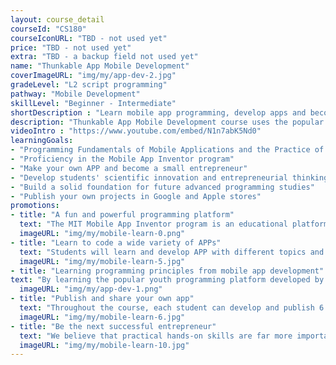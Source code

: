 ```yaml
---
layout: course_detail
courseId: "CS180"
courseIconURL: "TBD - not used yet"
price: "TBD - not used yet"
extra: "TBD - a backup field not used yet"
name: "Thunkable App Mobile Development"
coverImageURL: "img/my/app-dev-2.jpg"
gradeLevel: "L2 script programming"
pathway: "Mobile Development"
skillLevel: "Beginner - Intermediate"
shortDescription : "Learn mobile app programming, develop apps and become a small entrepreneur"
description: "Thunkable App Mobile Development course uses the popular cross-platform Thunkable development tool, which allows you to quickly complete the design and implementation of an app, and to turn your business idea into reality while completing your programming studies."
videoIntro : "https://www.youtube.com/embed/N1n7abK5Nd0"
learningGoals:
- "Programming Fundamentals of Mobile Applications and the Practice of Computer Science"
- "Proficiency in the Mobile App Inventor program"
- "Make your own APP and become a small entrepreneur"
- "Develop students' scientific innovation and entrepreneurial thinking"
- "Build a solid foundation for future advanced programming studies"
- "Publish your own projects in Google and Apple stores"
promotions:
- title: "A fun and powerful programming platform"
  text: "The MIT Mobile App Inventor program is an educational platform developed by MIT for students to learn computer programming. It converts the complex code required to program a mobile app into block programming, and allowing students to quickly develop powerful apps of their own."
  imageURL: "img/my/mobile-learn-0.png"
- title: "Learn to code a wide variety of APPs"
  text: "Students will learn and develop APP with different topics and contents: mobile user interface, APP interaction and animation, mobile internet programming, mobile server communication, WeChat program, mobile sensor application, mobile game development, etc."
  imageURL: "img/my/mobile-learn-5.jpg"
- title: "Learning programming principles from mobile app development"
text: "By learning the popular youth programming platform developed by MIT, students' studying becomes more fun. At the same time, students get very direct exposure and understanding of the core concepts used in computer programming, providing a solid foundation for the next step of learning real programming."
  imageURL: "img/my/app-dev-1.png"
- title: "Publish and share your own app"
  text: "Throughout the course, each student can develop and publish 6 to 8 different apps. Just like a professional APP programmer and entrepreneur, you will publish your APP to Google's APP store and let people around the world download your APP through the internet."
  imageURL: "img/my/mobile-learn-6.jpg"
- title: "Be the next successful entrepreneur"
  text: "We believe that practical hands-on skills are far more important than theoretical knowledge. Every class is set up to provide students with the ability to solve specific real-world problems through programming. At the same time, we will teach students about STEM entrepreneurship so that they learn how to take an idea and turn it into reality through hard work."
  imageURL: "img/my/mobile-learn-10.jpg"
---
```

